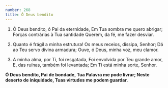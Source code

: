```yaml
---
number: 268
title: Ó Deus bendito
---
```


1. Ó Deus bendito, ó Pai da eternidade,
  Em Tua sombra me quero abrigar;
  Forças contrárias à Tua santidade
  Querem, da fé, me fazer desviar.

2. Quanto é frágil a minha estrutura!
  Os meus receios, dissipa, Senhor;
  Dá ao Teu servo divina armadura;
  Ouve, ó Deus, minha voz, meu clamor.

3. A minha alma, por Ti, foi resgatada,
  Foi envolvida por Teu grande amor,
  E, das ruínas, também foi levantada;
  Em Ti está minha sorte, Senhor.

  __Ó Deus bendito, Pai de bondade,
  Tua Palavra me pode livrar;
  Neste deserto de iniquidade,
  Tuas virtudes me podem guardar.__
